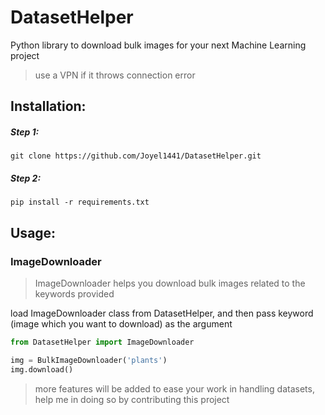 # DatasetHelper
Python library to download bulk images for your next Machine Learning project

> use a VPN if it throws connection error

## Installation:
##### Step 1:
`git clone https://github.com/Joyel1441/DatasetHelper.git`
##### Step 2:
`pip install -r requirements.txt`

## Usage:
### ImageDownloader
> ImageDownloader helps you download bulk images related to the keywords provided

load ImageDownloader class from DatasetHelper, and then pass keyword (image which you want to download) as the argument
```python
from DatasetHelper import ImageDownloader

img = BulkImageDownloader('plants')
img.download()
```

> more features will be added to ease your work in handling datasets, help me in doing so by contributing this project
